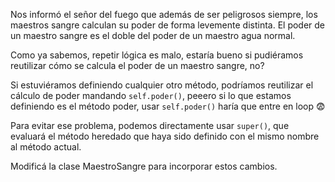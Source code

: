 Nos informó el señor del fuego que además de ser peligrosos siempre, los maestros sangre calculan su poder de forma levemente distinta. El poder de un maestro sangre es el doble del poder de un maestro agua normal.

Como ya sabemos, repetir lógica es malo, estaría bueno si pudiéramos reutilizar cómo se calcula el poder de un maestro sangre, no?

Si estuviéramos definiendo cualquier otro método, podríamos reutilizar el cálculo de poder mandando `self.poder()`, peeero si lo que estamos definiendo es el método poder, usar `self.poder()` haría que entre en loop :fearful:

Para evitar ese problema, podemos directamente usar `super()`, que evaluará el método heredado que haya sido definido con el mismo nombre al método actual.

Modificá la clase MaestroSangre para incorporar estos cambios.